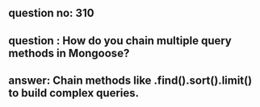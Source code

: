 
      
## question no: 310

## question : How do you chain multiple query methods in Mongoose?

## answer: Chain methods like .find().sort().limit() to build complex queries.
      